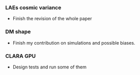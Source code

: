 ### LAEs cosmic variance
* Finish the revision of the whole paper

### DM shape
* Finish my contribution on simulations and possible biases.

### CLARA GPU
* Design tests and run some of them